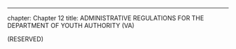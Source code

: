 ---
chapter: Chapter 12
title: ADMINISTRATIVE REGULATIONS FOR THE DEPARTMENT OF YOUTH AUTHORITY (VA)

(RESERVED)
